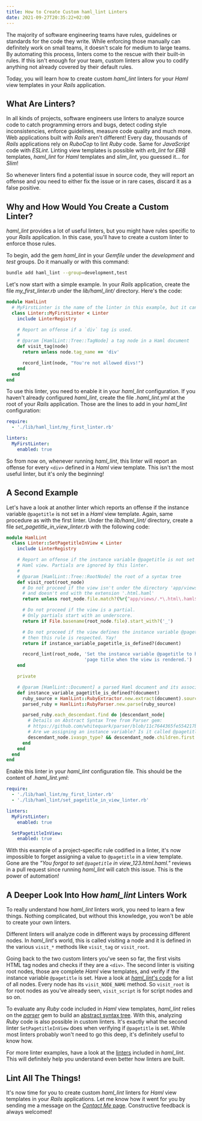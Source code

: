 ```yaml
---
title: How to Create Custom haml_lint Linters
date: 2021-09-27T20:35:22+02:00
---
```


The majority of software engineering teams have rules, guidelines or standards
for the code they write. While enforcing those manually can definitely work on
small teams, it doesn't scale for medium to large teams. By automating this
process, linters come to the rescue with their built-in rules. If this isn't
enough for your team, custom linters allow you to codify anything not already
covered by their default rules.

Today, you will learn how to create custom *haml_lint* linters for your *Haml*
view templates in your *Rails* application.

## What Are Linters?

In all kinds of projects, software engineers use linters to analyze source code
to catch programming errors and bugs, detect coding style inconsistencies,
enforce guidelines, measure code quality and much more. Web applications built
with *Rails* aren't different! Every day, thousands of *Rails* applications rely
on *RuboCop* to lint *Ruby* code. Same for *JavaScript* code with *ESLint*.
Linting view templates is possible with *erb_lint* for *ERB* templates,
*haml_lint* for *Haml* templates and *slim_lint*, you guessed it... for *Slim*!

So whenever linters find a potential issue in source code, they will report an
offense and you need to either fix the issue or in rare cases, discard it as a
false positive.

## Why and How Would You Create a Custom Linter?

*haml_lint* provides a lot of useful linters, but you might have rules specific
to your *Rails* application. In this case, you'll have to create a custom linter
to enforce those rules.

To begin, add the gem *haml_lint* in your *Gemfile* under the *development* and
*test* groups. Do it manually or with this command:

```bash
bundle add haml_lint --group=development,test
```

Let's now start with a simple example. In your *Rails* application, create the file
*my_first_linter.rb* under the *lib/haml_lint/* directory. Here's the code:

```ruby
module HamlLint
  # MyFirstLinter is the name of the linter in this example, but it can be anything
  class Linter::MyFirstLinter < Linter
    include LinterRegistry

    # Report an offense if a `div` tag is used.
    #
    # @param [HamlLint::Tree::TagNode] a tag node in a Haml document
    def visit_tag(node)
      return unless node.tag_name == 'div'

      record_lint(node, "You're not allowed divs!")
    end
  end
end
```

To use this linter, you need to enable it in your *haml_lint* configuration.  If
you haven't already configured *haml_lint*, create the file *.haml_lint.yml* at
the root of your *Rails* application. Those are the lines to add in your
*haml_lint* configuration:

```yaml
require:
  - './lib/haml_lint/my_first_linter.rb'

linters:
  MyFirstLinter:
    enabled: true
```

So from now on, whenever running *haml_lint*, this linter will report an
offense for every `<div>` defined in a *Haml* view template. This isn't the most
useful linter, but it's only the beginning!

## A Second Example

Let's have a look at another linter which reports an offense if the instance
variable `@pagetitle` is not set in a *Haml* view template. Again, same
procedure as with the first linter. Under the *lib/haml_lint/* directory, create
a file *set_pagetitle_in_view_linter.rb* with the following code:

```ruby
module HamlLint
  class Linter::SetPagetitleInView < Linter
    include LinterRegistry

    # Report an offense if the instance variable @pagetitle is not set in a
    # Haml view. Partials are ignored by this linter.
    #
    # @param [HamlLint::Tree::RootNode] the root of a syntax tree
    def visit_root(root_node)
      # Do not proceed if the view isn't under the directory 'app/views/'
      # and doesn't end with the extension '.html.haml'
      return unless root_node.file.match?(%r{^app/views/.*\.html\.haml$})

      # Do not proceed if the view is a partial.
      # Only partials start with an underscore.
      return if File.basename(root_node.file).start_with?('_')

      # Do not proceed if the view defines the instance variable @pagetitle,
      # then this rule is respected. Yay!
      return if instance_variable_pagetitle_is_defined?(document)

      record_lint(root_node, 'Set the instance variable @pagetitle to have a ' \
                             'page title when the view is rendered.')
    end

    private

    # @param [HamlLint::Document] a parsed Haml document and its associated metadata
    def instance_variable_pagetitle_is_defined?(document)
      ruby_source = HamlLint::RubyExtractor.new.extract(document).source
      parsed_ruby = HamlLint::RubyParser.new.parse(ruby_source)

      parsed_ruby.each_descendant.find do |descendant_node|
        # Details on Abstract Syntax Tree from Parser gem:
        # https://github.com/whitequark/parser/blob/11c7644365fe554217bb4670a4cbc905ab8504cd/doc/AST_FORMAT.md#to-instance-variable
        # Are we assigning an instance variable? Is it called @pagetitle?
        descendant_node.ivasgn_type? && descendant_node.children.first == :@pagetitle
      end
    end
  end
end
```

Enable this linter in your *haml_lint* configuration file. This should be the
content of *.haml_lint.yml*:

```yaml
require:
  - './lib/haml_lint/my_first_linter.rb'
  - './lib/haml_lint/set_pagetitle_in_view_linter.rb'

linters:
  MyFirstLinter:
    enabled: true

  SetPagetitleInView:
    enabled: true
```

With this example of a project-specific rule codified in a linter, it's now
impossible to forget assigning a value to `@pagetitle` in a view template. Gone
are the *"You forgot to set `@pagetitle` in view_123.html.haml."* reviews in a
pull request since running *haml_lint* will catch this issue. This is the power
of automation!

## A Deeper Look Into How *haml_lint* Linters Work

To really understand how *haml_lint* linters work, you need to learn a few
things. Nothing complicated, but without this knowledge, you won't be able to
create your own linters.

Different linters will analyze code in different ways by processing different
nodes. In *haml_lint*'s world, this is called visiting a node and it is defined
in the various `visit_*` methods like `visit_tag` or `visit_root`.

Going back to the two custom linters you've seen so far, the first visits HTML
tag nodes and checks if they are a `<div>`. The second linter is visiting root
nodes, those are complete *Haml* view templates, and verify if the instance
variable `@pagetitle` is set. Have a look at [*haml_lint*'s
code](https://github.com/sds/haml-lint/tree/78a551cd1ae239b8c6ac8686d8f219571c62ac66/lib/haml_lint/tree)
for a list of all nodes. Every node has its `visit_NODE_NAME` method. So
`visit_root` is for root nodes as you've already seen, `visit_script` is for
script nodes and so on.

To evaluate any *Ruby* code included in *Haml* view templates, *haml_lint*
relies on the [*parser*](https://github.com/whitequark/parser) gem to build an
[abstract syntax tree](https://en.wikipedia.org/wiki/Abstract_syntax_tree). With
this, analyzing *Ruby* code is also possible in custom linters. It's exactly
what the second linter `SetPagetitleInView` does when verifying if `@pagetitle`
is set. While most linters probably won't need to go this deep, it's definitely
useful to know how.

For more linter examples, have a look at the
[linters](https://github.com/sds/haml-lint/tree/78a551cd1ae239b8c6ac8686d8f219571c62ac66/lib/haml_lint/linter)
included in *haml_lint*. This will definitely help you understand even better
how linters are built.

## Lint All The Things!

It's now time for you to create custom *haml_lint* linters for *Haml* view
templates in your *Rails* applications. Let me know how it went for you by
sending me a message on the [*Contact Me* page](/contact-me/). Constructive
feedback is always welcomed!
